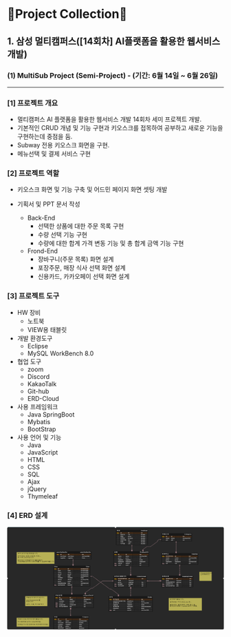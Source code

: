 # 💎Project Collection💎

## 1. 삼성 멀티캠퍼스([14회차] AI플랫폼을 활용한 웹서비스 개발)

### (1) MultiSub Project (Semi-Project) - (기간: 6월 14일 ~ 6월 26일)

---

### [1] 프로젝트 개요

- 멀티캠퍼스 AI 플랫폼을 활용한 웹서비스 개발 14회차 세미 프로젝트 개발.
- 기본적인 CRUD 개념 및 기능 구현과 키오스크를 접목하여 공부하고 새로운 기능을 구현하는데 중점을 둠.
- Subway 전용 키오스크 화면을 구현.
- 메뉴선택 및 결제 서비스 구현



### [2] 프로젝트 역할

- 키오스크 화면 및 기능 구축 및 어드민 페이지 화면 셋팅 개발

- 기획서 및 PPT 문서 작성
  - Back-End
    - 선택한 상품에 대한 주문 목록 구현
    - 수량 선택 기능 구현
    - 수량에 대한 합계 가격 변동 기능 및 총 합계 금액 기능 구현
  - Frond-End
    - 장바구니(주문 목록) 화면 설계
    - 포장주문, 매장 식사 선택 화면 설계
    - 신용카드, 카카오페이 선택 화면 설계



### [3] 프로젝트 도구

- HW 장비
  - 노트북
  - VIEW용 태블릿
- 개발 환경도구
  - Eclipse
  - MySQL WorkBench 8.0
- 협업 도구
  - zoom
  - Discord
  - KakaoTalk
  - Git-hub
  - ERD-Cloud
- 사용 프레임워크
  - Java SpringBoot
  - Mybatis
  - BootStrap
- 사용 언어 및 기능
  - Java
  - JavaScript
  - HTML
  - CSS
  - SQL
  - Ajax
  - jQuery
  - Thymeleaf



### [4] ERD 설계

![erd](image/erd.png)





